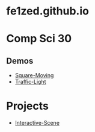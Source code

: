 # fe1zed.github.io

# Comp Sci 30

## Demos
- [Square-Moving](SquareMoving)
- [Traffic-Light](FrafficLight)

# Projects
- [Interactive-Scene](InteractiveScene)

